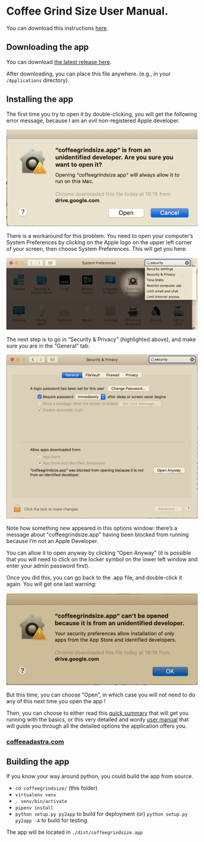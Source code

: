 # Coffee Grind Size User Manual. 

You can download this instructions [here](./Help/coffee_grind_size_installation.pdf).

## Downloading the app

You can download [the latest release here](https://github.com/jgagneastro/coffeegrindsize/releases/latest).

After downloading, you can place this file anywhere. (e.g., in your `/Applications` directory). 

## Installing the app

The first time you try to open it by double-clicking, you will get the following error message, because I am an _evil_ non-registered Apple developer.

![1](./media/1.png "1")

There is a workaround for this problem. You need to open your computer’s System Preferences by clicking on the Apple logo on the upper left corner of your screen, then choose System Preferences. This will get you here:

![3](./media/3.png "3")

The next step is to go in “Security & Privacy” (highlighted above), and make sure you are in the “General” tab:

![2](./media/2.png "2")

Note how something new appeared in this options window: there’s a message about "coffeegrindsize.app" having been blocked from running because I’m not an Apple Developer. 

You can allow it to open anyway by clicking “Open Anyway” (it is possible that you will need to click on the locker symbol on the lower left window and enter your admin password first).

Once you did this, you can go back to the .app file, and double-click it again. You will get one last warning:

![4](./media/4.png "4")

But this time, you can choose “Open”, in which case you will not need to do any of this next time you open the app !

Then, you can choose to either read this [quick summary](./Help/coffee_grind_size_summarized_manual.pdf) that will get you running with the basics, or this very detailed and wordy [user manual](./Help/coffee_grind_size_manual.pdf) that will guide you through all the detailed options the application offers you.

### [coffeeadastra.com](https://coffeeadastra.com/2019/04/07/an-app-to-measure-your-coffee-grind-size-distribution-2/)

## Building the app

If you know your way around python, you could build the app from source.

- `cd coffeegrindsize/` (this folder)
- `virtualenv venv`
- `. venv/bin/activate`
- `pipenv install`
- `python setup.py py2app` to build for deployment (or) `python setup.py py2app -A` to build for testing.

The app will be located in `./dist/coffeegrindsize.app`

